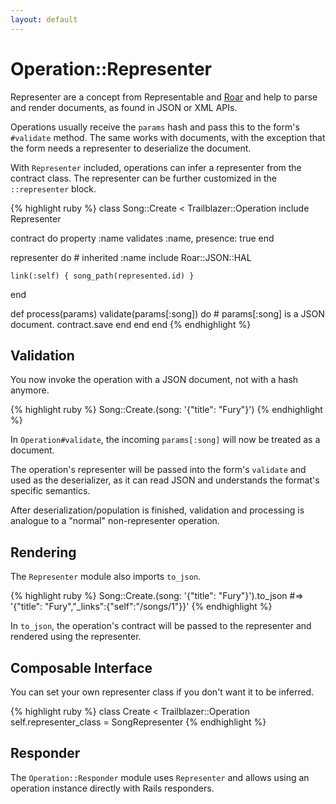 ```yaml
---
layout: default
---
```


# Operation::Representer

Representer are a concept from Representable and [Roar](/gems/roar) and help to parse and render documents, as found in JSON or XML APIs.

Operations usually receive the `params` hash and pass this to the form's `#validate` method. The same works with documents, with the exception that the form needs a representer to deserialize the document.

With `Representer` included, operations can infer a representer from the contract class. The representer can be further customized in the `::representer` block.

{% highlight ruby %}
class Song::Create < Trailblazer::Operation
  include Representer

  contract do
    property :name
    validates :name, presence: true
  end

  representer do
    # inherited :name
    include Roar::JSON::HAL

    link(:self) { song_path(represented.id) }
  end

  def process(params)
    validate(params[:song]) do # params[:song] is a JSON document.
      contract.save
    end
  end
end
{% endhighlight %}


## Validation

You now invoke the operation with a JSON document, not with a hash anymore.

{% highlight ruby %}
Song::Create.(song: '{"title": "Fury"}')
{% endhighlight %}


In `Operation#validate`, the incoming `params[:song]` will now be treated as a document.

The operation's representer will be passed into the form's `validate` and used as the deserializer, as it can read JSON and understands the format's specific semantics.

After deserialization/population is finished, validation and processing is analogue to a "normal" non-representer operation.



## Rendering

The `Representer` module also imports `to_json`.

{% highlight ruby %}
Song::Create.(song: '{"title": "Fury"}').to_json
#=> '{"title": "Fury","_links":{"self":"/songs/1"}}'
{% endhighlight %}

In `to_json`, the operation's contract will be passed to the representer and rendered using the representer.

## Composable Interface

You can set your own representer class if you don't want it to be inferred.

{% highlight ruby %}
class Create < Trailblazer::Operation
  self.representer_class = SongRepresenter
{% endhighlight %}

## Responder

The `Operation::Responder` module uses `Representer` and allows using an operation instance directly with Rails responders.